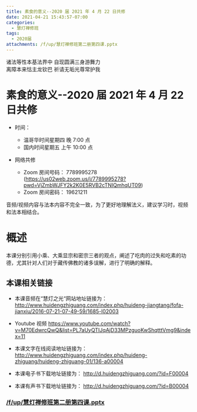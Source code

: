 ```yaml
---
title: 素食的意义--2020 届 2021 年 4 月 22 日共修
date: 2021-04-21 15:43:57-07:00
categories:
  - 慧灯禅修班
tags:
  - 2020届
attachments: /f/up/慧灯禅修班第二册第四课.pptx
---
```

诸法等性本基法界中 自现圆满三身游舞力  
离障本来怙主龙钦巴 祈请无垢光尊常护我

# 素食的意义--2020 届 2021 年 4 月 22 日共修

- 时间：

  - 温哥华时间星期四 晚 7:00 点
  - 国内时间星期五 上午 10:00 点

- 网络共修
  - Zoom 房间号码： 7789995278 (<https://us02web.zoom.us/j/7789995278?pwd=VjZmbWJFY2k2K0E5RVB2cTNIQmhqUT09>)
  - Zoom 房间密码： 19621211

音频/视频内容与法本内容不完全一致，为了更好地理解法义，建议学习时，视频和法本相结合。

# 概述

本课分别引用小乘、大乘显宗和密宗三者的观点，阐述了吃肉的过失和吃素的功德，尤其针对人们对于藏传佛教的诸多误解，进行了明确的解释。

## 本课相关链接

- 本课音频在“慧灯之光“网站地址链接为：
  <http://www.huidengzhiguang.com/index.php/huideng-jiangtang/fofa-jianxiu/2016-07-21-07-49-59/1685-l02003>

- Youtube 视频
  <https://www.youtube.com/watch?v=M70EdwrcQwQ&list=PL7aUyQTIJqAjD33MPzguoKwShqtttVmg9&index=11>

- 本课文字在线阅读地址链接为：
  <http://www.huidengzhiguang.com/index.php/huideng-zhiguang/huideng-zhiguang-01/136-a00004>

- 本课电子书下载地址链接为：
  <http://d.huidengzhiguang.com/?id=F00004>

- 本课有声书下载地址链接为：
  <http://d.huidengzhiguang.com/?id=B00004>


### [/f/up/慧灯禅修班第二册第四课.pptx](/f/up/慧灯禅修班第二册第四课.pptx)
